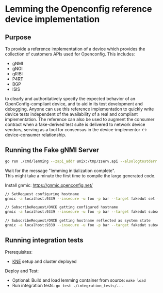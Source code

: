 # Lemming the Openconfig reference device implementation

## Purpose

To provide a reference implementation of a device which provides the collection
of customers APIs used for Openconfig. This includes:

* gNMI
* gNOI
* gRIBI
* P4RT
* BGP
* ISIS

to clearly and authoritatively specify the expected behavior of an
OpenConfig-compliant device, and to aid in its test development and
debugging. Anyone can use this reference implementation to quickly write device
tests independent of the availability of a real and compliant implementation.
The reference can also be used to augment the consumer contract when a
fake-derived test suite is delivered to network device vendors, serving as a
tool for consensus in the device-implementor <-> device-consumer relationship.

## Running the Fake gNMI Server

```bash
go run ./cmd/lemming --zapi_addr unix:/tmp/zserv.api --alsologtostderr
```

Wait for the message "lemming initialization complete".  
This might take a minute the first time to compile the large generated code.

Install gnmic: <https://gnmic.openconfig.net/>

```bash
// SetRequest configuring hostname
gnmic -a localhost:9339 --insecure -u foo -p bar --target fakedut set --update-path openconfig:/system/config/hostname --update-value rosesarered -e json_ietf

// SubscribeRequest/ONCE getting configured hostname
gnmic -a localhost:9339 --insecure -u foo -p bar --target fakedut subscribe --mode once --path openconfig:/system/config/hostname

// SubscribeRequest/ONCE getting hostname reflected as system state
gnmic -a localhost:9339 --insecure -u foo -p bar --target fakedut subscribe --mode once --path openconfig:/system/state/hostname
```

## Running integration tests

Prerequisites:

* [KNE](https://github.com/openconfig/kne) setup and cluster deployed

Deploy and Test:

* Optional: Build and load lemming container from source: `make load`
* Run integration tests: `go test ./integration_tests/...`
